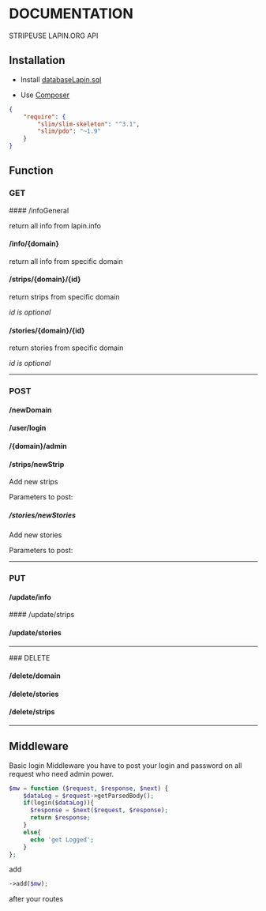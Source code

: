 # DOCUMENTATION

STRIPEUSE LAPIN.ORG API

## Installation

- Install [databaseLapin.sql](https://github.com/noworldausaure/API_Lapin/blob/master/api/dump/databaseLapin.sql)

- Use [Composer](https://getcomposer.org/)
```json
{
    "require": {
        "slim/slim-skeleton": "^3.1",
        "slim/pdo": "~1.9"
    }
}
```

## Function

### GET

#### /infoGeneral

return all info from lapin.info

#### /info/{domain}

return all info from specific domain

#### /strips/{domain}/{id}

return strips from specific domain

*id is optional*

#### /stories/{domain}/{id}

return stories from specific domain

*id is optional*

---

### POST

#### /newDomain

#### /user/login

#### /{domain}/admin



#### /strips/newStrip

Add new strips

Parameters to post:

##### /stories/newStories
Add new stories

Parameters to post:

----


### PUT

#### /update/info

#### /update/strips

#### /update/stories

----

### DELETE
#### /delete/domain

#### /delete/stories

#### /delete/strips

----

## Middleware
Basic login Middleware you have to post your login and password on all request who need admin power.
```php
$mw = function ($request, $response, $next) {
    $dataLog = $request->getParsedBody();
    if(login($dataLog)){
      $response = $next($request, $response);
      return $response;
    }
    else{
      echo 'get Logged';
    }
};
```
add
```php
->add($mw);
```
after your routes
